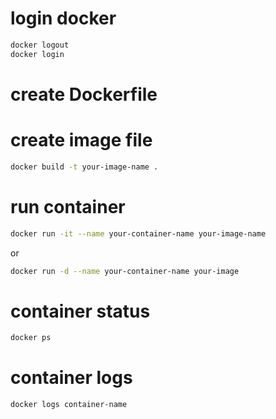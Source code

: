 # login docker
```bash
docker logout   
docker login
```

# create Dockerfile

# create image file
```bash
docker build -t your-image-name .
```

# run container
```bash
docker run -it --name your-container-name your-image-name
```
or
```bash
docker run -d --name your-container-name your-image
```

# container status
```bash
docker ps
```

# container logs
```bash
docker logs container-name
```